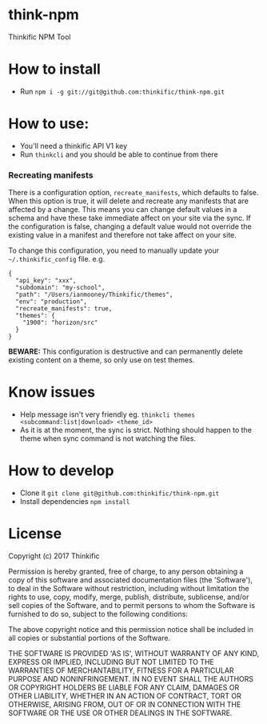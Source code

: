 # think-npm
Thinkific NPM Tool

# How to install
* Run `npm i -g git://git@github.com:thinkific/think-npm.git`

# How to use:
* You'll need a thinkific API V1 key
* Run `thinkcli` and you should be able to continue from there

### Recreating manifests
There is a configuration option, `recreate_manifests`, which defaults to false. When this option is true, it will delete and recreate any manifests that are affected by a change. This means you can change default values in a schema and have these take immediate affect on your site via the sync. If the configuration is false, changing a default value would not override the existing value in a manifest and therefore not take affect on your site.

To change this configuration, you need to manually update your `~/.thinkific_config` file. e.g.

```
{
  "api_key": "xxx",
  "subdomain": "my-school",
  "path": "/Users/ianmooney/Thinkific/themes",
  "env": "production",
  "recreate_manifests": true,
  "themes": {
    "1900": "horizon/src"
  }
}

```

**BEWARE:** This configuration is destructive and can permanently delete existing content on a theme, so only use on test themes.

# Know issues
* Help message isn't very friendly eg. `thinkcli themes <subcommand:list|download> <theme_id>`
* As it is at the moment, the sync is strict. Nothing should happen to the theme when sync command
is not watching the files.

# How to develop
* Clone it `git clone git@github.com:thinkific/think-npm.git`
* Install dependencies `npm install`

# License

Copyright (c) 2017 Thinkific

Permission is hereby granted, free of charge, to any person obtaining a copy of this software and associated documentation files (the 'Software'), to deal in the Software without restriction, including without limitation the rights to use, copy, modify, merge, publish, distribute, sublicense, and/or sell copies of the Software, and to permit persons to whom the Software is furnished to do so, subject to the following conditions:

The above copyright notice and this permission notice shall be included in all copies or substantial portions of the Software.

THE SOFTWARE IS PROVIDED 'AS IS', WITHOUT WARRANTY OF ANY KIND, EXPRESS OR IMPLIED, INCLUDING BUT NOT LIMITED TO THE WARRANTIES OF MERCHANTABILITY, FITNESS FOR A PARTICULAR PURPOSE AND NONINFRINGEMENT. IN NO EVENT SHALL THE AUTHORS OR COPYRIGHT HOLDERS BE LIABLE FOR ANY CLAIM, DAMAGES OR OTHER LIABILITY, WHETHER IN AN ACTION OF CONTRACT, TORT OR OTHERWISE, ARISING FROM, OUT OF OR IN CONNECTION WITH THE SOFTWARE OR THE USE OR OTHER DEALINGS IN THE SOFTWARE.

